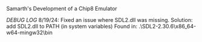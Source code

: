 Samarth's Development of a Chip8 Emulator

*DEBUG LOG*
8/19/24: Fixed an issue where SDL2.dll was missing. 
  Solution: add SDL2.dll to PATH (in system variables)
  Found in: .\SDL2-2.30.6\x86_64-w64-mingw32\bin
  
